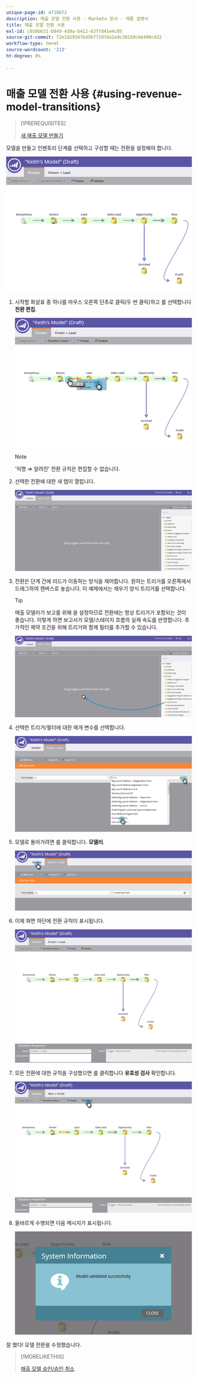 ```yaml
---
unique-page-id: 4718672
description: 매출 모델 전환 사용 - Marketo 문서 - 제품 설명서
title: 매출 모델 전환 사용
exl-id: c658b631-b849-438a-b412-63ffd41e4c85
source-git-commit: 72e1d29347bd5b77107da1e9c30169cb6490c432
workflow-type: tm+mt
source-wordcount: '213'
ht-degree: 0%

---
```


# 매출 모델 전환 사용 {#using-revenue-model-transitions}

>[!PREREQUISITES]
>
>[새 매출 모델 만들기](/help/marketo/product-docs/reporting/revenue-cycle-analytics/revenue-cycle-models/create-a-new-revenue-model.md)

모델을 만들고 인벤토리 단계를 선택하고 구성할 때는 전환을 설정해야 합니다.

![](assets/one-2.png)

1. 시작할 화살표 중 하나를 마우스 오른쪽 단추로 클릭(두 번 클릭)하고 를 선택합니다 **전환 편집**.

   ![](assets/two-2.png)

   >[!NOTE]
   >
   >&#39;익명 ⇒ 알려진&#39; 전환 규칙은 편집할 수 없습니다.

1. 선택한 전환에 대한 새 탭이 열립니다.

   ![](assets/three-1.png)

1. 전환은 단계 간에 리드가 이동하는 방식을 제어합니다. 원하는 트리거를 오른쪽에서 드래그하여 캔버스로 놓습니다. 이 예제에서는 채우기 양식 트리거를 선택합니다.

   >[!TIP]
   >
   >매출 모델러가 보고를 위해 을 설정하므로 전환에는 항상 트리거가 포함되는 것이 좋습니다. 이렇게 하면 보고서가 모델/스테이지 흐름의 실제 속도를 반영합니다. 추가적인 제약 조건을 위해 트리거와 함께 필터를 추가할 수 있습니다.

   ![](assets/four-2.png)

1. 선택한 트리거/필터에 대한 매개 변수를 선택합니다.

   ![](assets/five-2.png)

1. 모델로 돌아가려면 를 클릭합니다. **모델러**.

   ![](assets/six.png)

1. 이제 화면 하단에 전환 규칙이 표시됩니다.

   ![](assets/seven.png)

1. 모든 전환에 대한 규칙을 구성했으면 를 클릭합니다 **유효성 검사** 확인합니다.

   ![](assets/eight.png)

1. 올바르게 수행되면 다음 메시지가 표시됩니다.

   ![](assets/nine.png)

잘 했다! 모델 전환을 수정했습니다.

>[!MORELIKETHIS]
>
>[매출 모델 승인/승인 취소](/help/marketo/product-docs/reporting/revenue-cycle-analytics/revenue-cycle-models/approve-unapprove-a-revenue-model.md)
